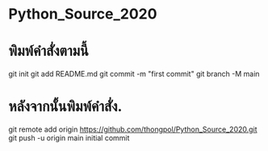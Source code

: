 # Python_Source_2020

# พิมพ์คำสั่งตามนี้
git init
git add README.md
git commit -m "first commit"
git branch -M main
# หลังจากนั้นพิมพ์คำสั่ง.
git remote add origin https://github.com/thongpol/Python_Source_2020.git
git push -u origin main
initial commit
